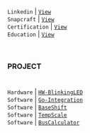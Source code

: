 #

`Linkedin` | [`View`](https://www.linkedin.com/in/kentlouisetonino) <br />
`Snapcraft` | [`View`](https://snapcraft.io/publisher/kentlouisetonino) <br />
`Certification` | [`View`](https://github.com/kentlouisetonino/kentlouisetonino/blob/develop/certification) <br />
`Education` | [`View`](https://github.com/kentlouisetonino/kentlouisetonino/blob/develop/education) <br />


<br />

### PROJECT 
# 

``Hardware`` | [`HW-BlinkingLED`](https://github.com/kentlouisetonino/hw-blinking-LED) <br />
`Software` | [`Go-Integration`](https://github.com/kentlouisetonino/go-integration) <br />
`Software` | [`BaseShift`](https://github.com/kentlouisetonino/baseshift) <br />
`Software` | [`TempScale`](https://github.com/kentlouisetonino/tempscale) <br />
`Software` | [`BusCalculator`](https://github.com/kentlouisetonino/bus-calculator) <br />

